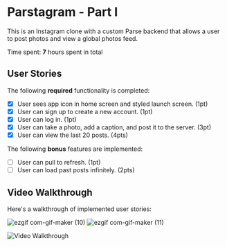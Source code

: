 # Parstagram - Part I

This is an Instagram clone with a custom Parse backend that allows a user to post photos and view a global photos feed.

Time spent: **7** hours spent in total

## User Stories

The following **required** functionality is completed:

- [x] User sees app icon in home screen and styled launch screen. (1pt)
- [x] User can sign up to create a new account. (1pt)
- [x] User can log in. (1pt)
- [x] User can take a photo, add a caption, and post it to the server. (3pt)
- [x] User can view the last 20 posts. (4pts)

The following **bonus** features are implemented:

- [ ] User can pull to refresh. (1pt)
- [ ] User can load past posts infinitely. (2pts)

## Video Walkthrough

Here's a walkthrough of implemented user stories:

![ezgif com-gif-maker (10)](https://user-images.githubusercontent.com/105069549/195002936-0e38c691-67c7-4187-ba05-6c5d915d7287.gif)
![ezgif com-gif-maker (11)](https://user-images.githubusercontent.com/105069549/195003105-f00995db-868b-456d-8545-d6f5ae648fd8.gif)


<img src='http://i.imgur.com/link/to/your/gif/file.gif' title='Video Walkthrough' width='' alt='Video Walkthrough' />
